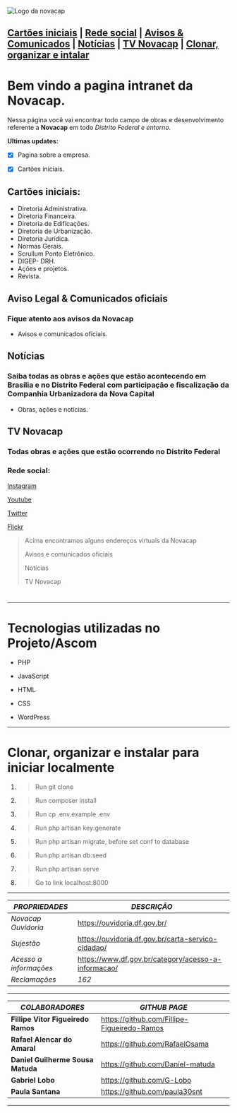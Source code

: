 ![Logo da novacap](https://assets.infra.grancursosonline.com.br/projeto/novacap-companhia-urbanizadora-da-nova-capital-do-brasil.png)

[Cartões iniciais](#cartões-iniciais) |
[Rede social](#rede-social) |
[Avisos & Comunicados](#aviso-legal--comunicados-oficiais) |
[Notícias](#notícias) |
[TV Novacap](#tv-novacap) |
[Clonar, organizar e intalar](#clonar-organizar-e-instalar-para-iniciar-localmente)
------------------------------------------------------------------------------------

# Bem vindo a pagina intranet da Novacap.
Nessa página você vai encontrar todo campo de obras e desenvolvimento referente a **Novacap** em todo  _Distrito Federal e entorno._

**Ultimas updates:**

- [x] Pagina sobre a empresa.
- [x] Cartões iniciais.


## Cartões iniciais:
* Diretoria Administrativa.
* Diretoria Financeira.
* Diretoria de Edificações.
* Diretoria de Urbanização.
* Diretoria Jurídica.
* Normas Gerais. 
* Scrullum Ponto Eletrônico.
* DIGEP- DRH.
* Ações e projetos.
* Revista.

## Aviso Legal & Comunicados oficiais
### Fique atento aos avisos da Novacap
* Avisos e comunicados oficiais.

## Notícias
### Saiba todas as obras e ações que estão acontecendo em Brasília e no Distrito Federal com participação e fiscalização da Companhia Urbanizadora da Nova Capital


* Obras, ações e notícias.


## TV Novacap
### Todas obras e ações que estão ocorrendo no Distrito Federal


### Rede social:
[Instagram](https://www.instagram.com/novacapoficial/)

[Youtube](https://www.youtube.com/channel/UC0owvcR8qqAXMGMkUFPDJ1g)

[Twitter](https://twitter.com/novacap)

[Flickr](https://www.novacap.df.gov.br/flickr/)
>
>
>Acima encontramos alguns endereços virtuais da Novacap
>
>Avisos e comunicados oficiais
>
>Notícias
>
>TV Novacap
>
>
#
-----------------------------------------------------------
# Tecnologias utilizadas no Projeto/Ascom

* PHP

* JavaScript

* HTML

* CSS

* WordPress
-------------------------------------------------------------
# Clonar, organizar e instalar para iniciar localmente

1. >Run git clone
2. >Run composer install
3. >Run cp .env.example .env
4. >Run php artisan key:generate
5. >Run php artisan migrate, before set conf to database
6. >Run php artisan db:seed
7. >Run php artisan serve
8. >Go to link localhost:8000

------------------------------------------------------------

_**PROPRIEDADES**_ | _**DESCRIÇÃO**_
----------- | -----------
*Novacap Ouvidoria* |  https://ouvidoria.df.gov.br/ 
*Sujestão* | https://ouvidoria.df.gov.br/carta-servico-cidadao/
*Acesso a informações* | https://www.df.gov.br/category/acesso-a-informacao/
*Reclamações* | _162_
>
>
---------------------------------------------------------------

_**COLABORADORES**_ | _**GITHUB PAGE**_
-------------- | ----------------
**Fillipe Vitor Figueiredo Ramos** | https://github.com/Fillipe-Figueiredo-Ramos
**Rafael Alencar do Amaral** | https://github.com/RafaelOsama
**Daniel Guilherme Sousa Matuda** | https://github.com/Daniel-matuda
**Gabriel Lobo** | https://github.com/G-Lobo
**Paula Santana** | https://github.com/paula30snt

---------------------------------------------------------------

